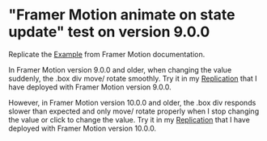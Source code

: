 # "Framer Motion animate on state update" test on version 9.0.0

Replicate the [Example](https://codesandbox.io/s/framer-motion-animate-on-state-update-ns67ib?from-embed=&file=/package.json:165-189) from Framer Motion documentation.

In Framer Motion version 9.0.0 and older, when changing the value suddenly, the .box div move/ rotate smoothly. Try it in my [Replication](https://framer-motion-test-9-0-0.vercel.app/) that I have deployed with Framer Motion version 9.0.0.

However, in Framer Motion version 10.0.0 and older, the .box div responds slower than expected and only move/ rotate properly when I stop changing the value or click to change the value. Try it in my [Replication](https://framer-motion-test-10-0-0.vercel.app/) that I have deployed with Framer Motion version 10.0.0.
